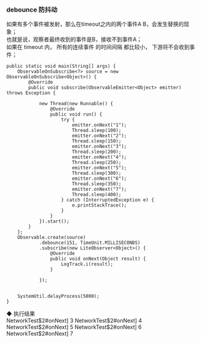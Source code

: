 ### debounce 防抖动  

如果有多个事件被发射，那么在timeout之内的两个事件A  B，会发生替换的现象；  
也就是说，观察者最终收到的事件是B，接收不到事件A；  
如果在 timeout 内， 所有的连续事件 的时间间隔 都比较小， 下游将不会收到事件；  
```
public static void main(String[] args) {
    ObservableOnSubscribe<?> source = new ObservableOnSubscribe<Object>() {
        @Override
        public void subscribe(ObservableEmitter<Object> emitter) throws Exception {

            new Thread(new Runnable() {
                @Override
                public void run() {
                    try {
                        emitter.onNext("1");
                        Thread.sleep(100);
                        emitter.onNext("2");
                        Thread.sleep(150);
                        emitter.onNext("3");
                        Thread.sleep(200);
                        emitter.onNext("4");
                        Thread.sleep(250);
                        emitter.onNext("5");
                        Thread.sleep(300);
                        emitter.onNext("6");
                        Thread.sleep(350);
                        emitter.onNext("7");
                        Thread.sleep(400);
                    } catch (InterruptedException e) {
                        e.printStackTrace();
                    }
                }
            }).start();
        }
    };
    Observable.create(source)
            .debounce(151, TimeUnit.MILLISECONDS)
            .subscribe(new LiteObserver<Object>() {
                @Override
                public void onNext(Object result) {
                    LogTrack.i(result);
                }

            });


    SystemUtil.delayProcess(5000);
}
```

◆ 执行结果  
NetworkTest$2#onNext] 3    
NetworkTest$2#onNext] 4    
NetworkTest$2#onNext] 5    
NetworkTest$2#onNext] 6    
NetworkTest$2#onNext] 7    
